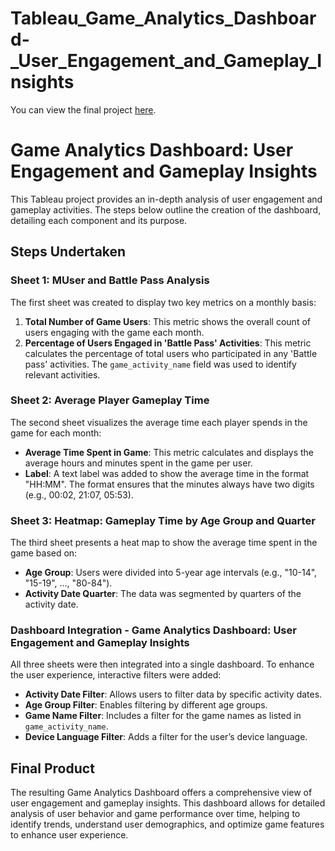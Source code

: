 # Tableau_Game_Analytics_Dashboard-_User_Engagement_and_Gameplay_Insights

You can view the final project [here](https://public.tableau.com/app/profile/julia.macha7529/viz/GameAnalyticsDashboardUserEngagementandGameplayInsights/GameAnalyticsDashboardUserEngagementandGameplayInsights).

# Game Analytics Dashboard: User Engagement and Gameplay Insights

This Tableau project provides an in-depth analysis of user engagement and gameplay activities. The steps below outline the creation of the dashboard, detailing each component and its purpose.

## Steps Undertaken

### Sheet 1: MUser and Battle Pass Analysis
The first sheet was created to display two key metrics on a monthly basis:
1. **Total Number of Game Users**: This metric shows the overall count of users engaging with the game each month.
2. **Percentage of Users Engaged in 'Battle Pass' Activities**: This metric calculates the percentage of total users who participated in any 'Battle pass' activities. The `game_activity_name` field was used to identify relevant activities.

### Sheet 2: Average Player Gameplay Time
The second sheet visualizes the average time each player spends in the game for each month:
- **Average Time Spent in Game**: This metric calculates and displays the average hours and minutes spent in the game per user.
- **Label**: A text label was added to show the average time in the format "HH:MM". The format ensures that the minutes always have two digits (e.g., 00:02, 21:07, 05:53).

### Sheet 3: Heatmap: Gameplay Time by Age Group and Quarter
The third sheet presents a heat map to show the average time spent in the game based on:
- **Age Group**: Users were divided into 5-year age intervals (e.g., "10-14", "15-19", ..., "80-84").
- **Activity Date Quarter**: The data was segmented by quarters of the activity date.

### Dashboard Integration - Game Analytics Dashboard: User Engagement and Gameplay Insights
All three sheets were then integrated into a single dashboard. To enhance the user experience, interactive filters were added:
- **Activity Date Filter**: Allows users to filter data by specific activity dates.
- **Age Group Filter**: Enables filtering by different age groups.
- **Game Name Filter**: Includes a filter for the game names as listed in `game_activity_name`.
- **Device Language Filter**: Adds a filter for the user’s device language.

## Final Product
The resulting Game Analytics Dashboard offers a comprehensive view of user engagement and gameplay insights. This dashboard allows for detailed analysis of user behavior and game performance over time, helping to identify trends, understand user demographics, and optimize game features to enhance user experience.

